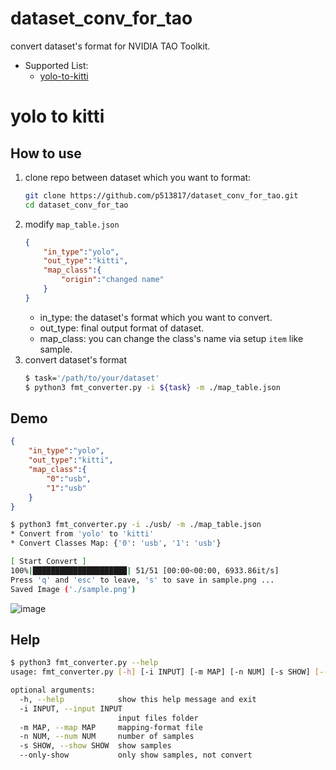 # dataset_conv_for_tao
convert dataset's format for NVIDIA TAO Toolkit.

* Supported List:
    * [yolo-to-kitti](#yolo-to-kitti)

# yolo to kitti

## How to use

1. clone repo between dataset which you want to format:
    ```bash
    git clone https://github.com/p513817/dataset_conv_for_tao.git
    cd dataset_conv_for_tao
    ```
2. modify `map_table.json`
    ```json
    {
        "in_type":"yolo",
        "out_type":"kitti",
        "map_class":{
            "origin":"changed name"
        }
    }
    ```
    * in_type: the dataset's format which you want to convert.
    * out_type: final output format of dataset.
    * map_class: you can change the class's name via setup `item` like sample.
3. convert dataset's format
    ```bash
    $ task='/path/to/your/dataset'
    $ python3 fmt_converter.py -i ${task} -m ./map_table.json 
    ```

## Demo
 ```json
 {
     "in_type":"yolo",
     "out_type":"kitti",
     "map_class":{
         "0":"usb",
         "1":"usb"
     }
 }
 ```
```bash
$ python3 fmt_converter.py -i ./usb/ -m ./map_table.json 
* Convert from 'yolo' to 'kitti'
* Convert Classes Map: {'0': 'usb', '1': 'usb'}

[ Start Convert ]
100%|█████████████████████| 51/51 [00:00<00:00, 6933.86it/s]
Press 'q' and 'esc' to leave, 's' to save in sample.png ... 
Saved Image ('./sample.png') 
```

![image](./figures/sample.png)

## Help
```bash
$ python3 fmt_converter.py --help
usage: fmt_converter.py [-h] [-i INPUT] [-m MAP] [-n NUM] [-s SHOW] [--only-show]

optional arguments:
  -h, --help            show this help message and exit
  -i INPUT, --input INPUT
                        input files folder
  -m MAP, --map MAP     mapping-format file
  -n NUM, --num NUM     number of samples
  -s SHOW, --show SHOW  show samples
  --only-show           only show samples, not convert
```
